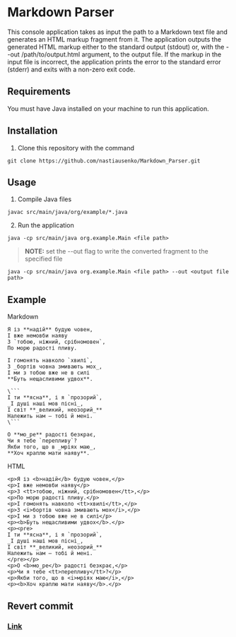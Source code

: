 # Markdown Parser

This console application takes as input the path to a Markdown text file and generates an HTML markup fragment from it. The 
application outputs the generated HTML markup either to the standard output (stdout) or, with the --out /path/to/output.html 
argument, to the output file. If the markup in the input file is incorrect, the application prints the error to the standard error 
(stderr) and exits with a non-zero exit code.

## Requirements

You must have Java installed on your machine to run this application.

## Installation

1. Clone this repository with the command
```
git clone https://github.com/nastiausenko/Markdown_Parser.git
```

## Usage

1. Compile Java files
```
javac src/main/java/org/example/*.java 
```

2. Run the application
```
java -cp src/main/java org.example.Main <file path>
```

> **NOTE:** set the --out flag to write the converted fragment to the specified file

```
java -cp src/main/java org.example.Main <file path> --out <output file path>
```

## Example

Markdown
```
Я із **надій** будую човен,
І вже немовби наяву
З `тобою, ніжний, срібномовен`,
По морю радості пливу.

І гомонять навколо `хвилі`,
З _бортів човна змивають мох_,
І ми з тобою вже не в силі
**Буть нещасливими удвох**.

\```
І ти **ясна**, і я `прозорий`,
_І душі наші мов пісні_,
І світ **_великий, неозорий_**
Належить нам – тобі й мені.
\```

О **мо_ре** радості безкрає,
Чи я тебе `перепливу`?
Якби того, що в _мріях маю_,
**Хоч краплю мати наяву**.
```
HTML
```
<p>Я із <b>надій</b> будую човен,</p>
<p>І вже немовби наяву</p>
<p>З <tt>тобою, ніжний, срібномовен</tt>,</p>
<p>По морю радості пливу.</p>
<p>І гомонять навколо <tt>хвилі</tt>,</p>
<p>З <i>бортів човна змивають мох</i>,</p>
<p>І ми з тобою вже не в силі</p>
<p><b>Буть нещасливими удвох</b>.</p>
<p><pre>
І ти **ясна**, і я `прозорий`,
_І душі наші мов пісні_,
І світ **_великий, неозорий_**
Належить нам – тобі й мені.
</pre></p>
<p>О <b>мо_ре</b> радості безкрає,</p>
<p>Чи я тебе <tt>перепливу</tt>?</p>
<p>Якби того, що в <i>мріях маю</i>,</p>
<p><b>Хоч краплю мати наяву</b>.</p>
```
## Revert commit

### [Link](https://github.com/nastiausenko/Markdown_Parser/commit/f5500d10ccecd8ec33b78dff2a84c7c9b854d7a8)
